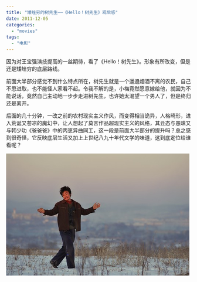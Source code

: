 ```yaml
---
title: "矮矬穷的树先生——《Hello！树先生》观后感"
date: 2011-12-05
categories: 
  - "movies"
tags: 
  - "电影"
---
```


因为对王宝强演技提高的一丝期待，看了《Hello！树先生》。形象有所改变，但是还是矮矬穷的底层路线。

前面大半部分感觉不到什么特点所在，树先生就是一个邋遢烟酒不离的农民，自己不思进取，也不能怪人家看不起。令我不解的是，小梅竟然愿意嫁给他，就因为不能说话，竟然自己主动地一步步走进树先生，也许她太渴望一个男人了，但是终归还是离开。

后面的几十分钟，一改之前的农村现实主义作风，而变得相当诡异，人格畸形，进入荒诞又苍凉的魔幻中，让人想起了莫言作品超现实主义的风格，其丑态与愚昧又与韩少功《爸爸爸》中的丙崽异曲同工，这一段是前面大半部分的提升吗？总之感到很奇怪，它反映底层生活又加上上世纪八九十年代文学的味道，这到底定位给谁看呢？

![p1302499728](images/6458055585_8e3ebf8ecc.jpg)
